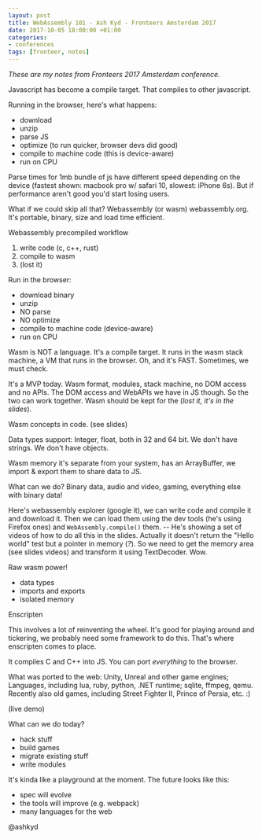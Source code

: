 ```yaml
---
layout: post
title: WebAssembly 101 - Ash Kyd - Fronteers Amsterdam 2017
date: 2017-10-05 18:00:00 +01:00
categories:
- conferences
tags: [fronteer, notes]
---
```


_These are my notes from Fronteers 2017 Amsterdam conference._

Javascript has become a compile target. That compiles to other javascript.

Running in the browser, here's what happens:

- download
- unzip
- parse JS
- optimize (to run quicker, browser devs did good)
- compile to machine code (this is device-aware)
- run on CPU

Parse times for 1mb bundle of js have different speed depending on the device (fastest shown: macbook pro w/ safari 10, slowest: iPhone 6s). But if performance aren't good you'd start losing users.

What if we could skip all that? Webassembly (or wasm) webassembly.org. It's portable, binary, size and load time efficient. 

Webassembly precompiled workflow

1. write code (c, c++, rust)
2. compile to wasm
3. (lost it)

Run in the browser: 

- download binary
- unzip
- NO parse
- NO optimize
- compile to machine code (device-aware)
- run on CPU

Wasm is NOT a language. It's a compile target. It runs in the wasm stack machine, a VM that runs in the browser.
Oh, and it's FAST. Sometimes, we must check.

It's a MVP today. Wasm format, modules, stack machine, no DOM access and no APIs.
The DOM access and WebAPIs we have in JS though. So the two can work together. Wasm should be kept for the (_lost it, it's in the slides_).

Wasm concepts in code. (see slides)

Data types support: Integer, float, both in 32 and 64 bit. We don't have strings. We don't have objects.

Wasm memory it's separate from your system, has an ArrayBuffer, we import & export them to share data to JS.

What can we do? Binary data, audio and video, gaming, everything else with binary data!

Here's webassembly explorer (google it), we can write code and compile it and download it. Then we can load them using the dev tools (he's using Firefox ones) and `WebAssembly.compile()` them. -- He's showing a set of videos of how to do all this in the slides. Actually it doesn't return the "Hello world" test but a pointer in memory (_?_). So we need to get the memory area (see slides videos) and transform it using TextDecoder. Wow.

Raw wasm power!

- data types
- imports and exports
- isolated memory

Enscripten

This involves a lot of reinventing the wheel. It's good for playing around and tickering, we probably need some framework to do this. That's where enscripten comes to place. 

It compiles C and C++ into JS. You can port *everything* to the browser.

What was ported to the web: Unity, Unreal and other game engines; Languages, including lua, ruby, python, .NET runtime; sqlite, ffmpeg, qemu. Recently also old games, including Street Fighter II, Prince of Persia, etc. :)

(live demo)

What can we do today?

- hack stuff
- build games
- migrate existing stuff
- write modules

It's kinda like a playground at the moment. The future looks like this: 

- spec will evolve
- the tools will improve (e.g. webpack)
- many languages for the web

@ashkyd